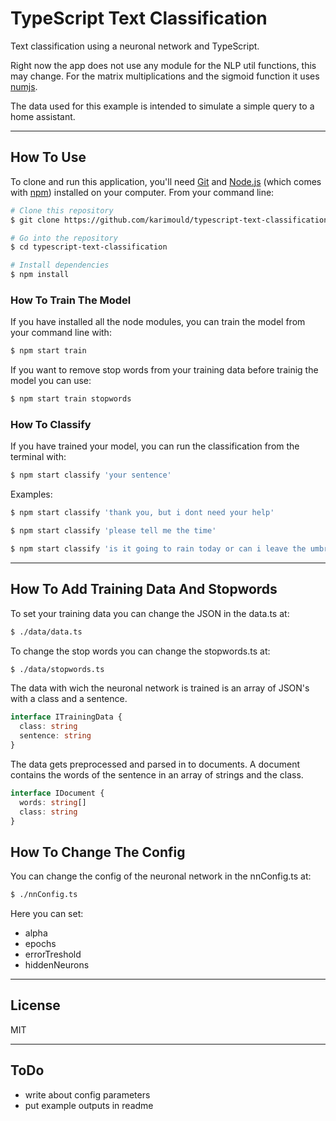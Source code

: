 # TypeScript Text Classification

Text classification using a neuronal network and TypeScript.

Right now the app does not use any module for the NLP util functions, this may change.
For the matrix multiplications and the sigmoid function it uses [numjs](hhttps://github.com/nicolaspanel/numjs.git).

The data used for this example is intended to simulate a simple query to a home assistant.

---

## How To Use

To clone and run this application, you'll need [Git](https://git-scm.com) and [Node.js](https://nodejs.org/en/download/) (which comes with [npm](http://npmjs.com)) installed on your computer. From your command line:

```bash
# Clone this repository
$ git clone https://github.com/karimould/typescript-text-classification

# Go into the repository
$ cd typescript-text-classification

# Install dependencies
$ npm install
```

### How To Train The Model

If you have installed all the node modules, you can train the model from your command line with:

```bash
$ npm start train
```

If you want to remove stop words from your training data before trainig the model you can use:

```bash
$ npm start train stopwords
```

### How To Classify

If you have trained your model, you can run the classification from the terminal with:

```bash
$ npm start classify 'your sentence'
```

Examples:

```bash
$ npm start classify 'thank you, but i dont need your help'
```

```bash
$ npm start classify 'please tell me the time'
```

```bash
$ npm start classify 'is it going to rain today or can i leave the umbrella at home'
```

---

## How To Add Training Data And Stopwords

To set your training data you can change the JSON in the data.ts at:

```bash
$ ./data/data.ts
```

To change the stop words you can change the stopwords.ts at:

```bash
$ ./data/stopwords.ts
```

The data with wich the neuronal network is trained is an array of JSON's with a class and a sentence.

```typescript
interface ITrainingData {
  class: string
  sentence: string
}
```

The data gets preprocessed and parsed in to documents.
A document contains the words of the sentence in an array of strings and the class.

```typescript
interface IDocument {
  words: string[]
  class: string
}
```

## How To Change The Config

You can change the config of the neuronal network in the nnConfig.ts at:

```bash
$ ./nnConfig.ts
```

Here you can set:

- alpha
- epochs
- errorTreshold
- hiddenNeurons

---

## License

MIT

---

## ToDo

- write about config parameters
- put example outputs in readme
